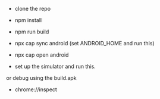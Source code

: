 
- clone the repo
- npm install
- npm run build
- npx cap sync android
(set ANDROID_HOME and run this)
- npx cap open android

- set up the simulator and run this.


or debug using the build.apk

- chrome://inspect